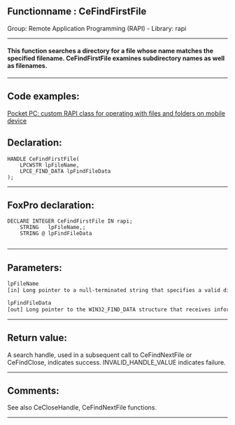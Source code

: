 <link rel="stylesheet" type="text/css" href="../../css/win32api.css">  
<link rel="stylesheet" href="https://cdnjs.cloudflare.com/ajax/libs/font-awesome/4.7.0/css/font-awesome.min.css">

## Functionname : CeFindFirstFile
Group: Remote Application Programming (RAPI) - Library: rapi    
***  


#### This function searches a directory for a file whose name matches the specified filename. CeFindFirstFile examines subdirectory names as well as filenames.
***  


## Code examples:
[Pocket PC: custom RAPI class for operating with files and folders on mobile device](../../samples/sample_448.md)  

## Declaration:
```foxpro  
HANDLE CeFindFirstFile(
	LPCWSTR lpFileName,
	LPCE_FIND_DATA lpFindFileData
);  
```  
***  


## FoxPro declaration:
```foxpro  
DECLARE INTEGER CeFindFirstFile IN rapi;
	STRING   lpFileName,;
	STRING @ lpFindFileData
  
```  
***  


## Parameters:
```txt  
lpFileName
[in] Long pointer to a null-terminated string that specifies a valid directory or path and filename, which can contain wildcard characters (* and ?).

lpFindFileData
[out] Long pointer to the WIN32_FIND_DATA structure that receives information about the found file or subdirectory.  
```  
***  


## Return value:
A search handle, used in a subsequent call to CeFindNextFile or CeFindClose, indicates success. INVALID_HANDLE_VALUE indicates failure.   
***  


## Comments:
See also CeCloseHandle, CeFindNextFile functions.  
  
***  

